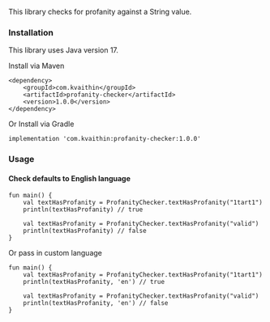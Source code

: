 This library checks for profanity against a String value.

### Installation

This library uses Java version 17. 

Install via Maven
```
<dependency>
    <groupId>com.kvaithin</groupId>
    <artifactId>profanity-checker</artifactId>
    <version>1.0.0</version>
</dependency>
```
Or Install via Gradle

```
implementation 'com.kvaithin:profanity-checker:1.0.0'
```

### Usage

#### Check defaults to English language
```
fun main() {
    val textHasProfanity = ProfanityChecker.textHasProfanity("1tart1")
    println(textHasProfanity) // true

    val textHasProfanity = ProfanityChecker.textHasProfanity("valid")
    println(textHasProfanity) // false
}
```

Or pass in custom language

```
fun main() {
    val textHasProfanity = ProfanityChecker.textHasProfanity("1tart1")
    println(textHasProfanity, 'en') // true

    val textHasProfanity = ProfanityChecker.textHasProfanity("valid")
    println(textHasProfanity, 'en') // false
}
```